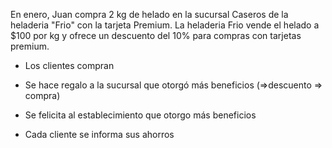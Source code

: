 

En enero, Juan compra 2 kg de helado en la sucursal Caseros de la heladeria "Frio" con la tarjeta Premium.
La heladeria Frio vende el helado a $100 por kg y ofrece un descuento del 10% para compras con tarjetas premium.


* Los clientes compran

* Se hace regalo a la sucursal que otorgó más beneficios (=>descuento => compra)
* Se felicita al establecimiento que otorgo más beneficios
* Cada cliente se informa sus ahorros